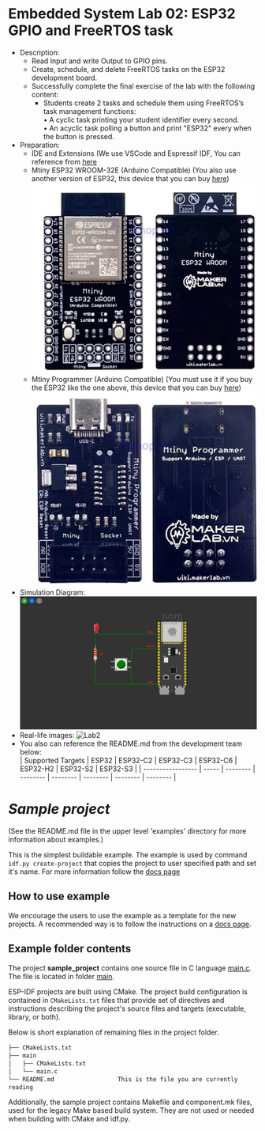 # Embedded System Lab 02: ESP32 GPIO and FreeRTOS task
* Description:
  * Read Input and write Output to GPIO pins.
  * Create, schedule, and delete FreeRTOS tasks on the ESP32 development board.
  * Successfully complete the final exercise of the lab with the following content:
    * Students create 2 tasks and schedule them using FreeRTOS’s task management
functions: <br>
      • A cyclic task printing your student identifier every second. <br>
      • An acyclic task polling a button and print "ESP32" every when the button 
is pressed. <br>
* Preparation:
   * IDE and Extensions (We use VSCode and Espressif IDF, You can reference from [here](https://github.com/kientr2002/CO3054_ESP-IDF)
   * Mtiny ESP32 WROOM-32E (Arduino Compatible) (You also use another version of ESP32, this device that you can buy [here](https://hshop.vn/products/mach-mtiny-esp32-wroom-32e-arduino-compatible)) <br>
     ![Lab2](https://github.com/kientr2002/CO3054_ESP-IDF/blob/main/Images/Lab1/10.png)
   *  Mtiny Programmer (Arduino Compatible) (You must use it if you buy the ESP32 like the one above, this device that you can buy [here](https://hshop.vn/products/mach-mtiny-programmer-arduino-compatible)) <br>
     ![Lab2](https://github.com/kientr2002/CO3054_ESP-IDF/blob/main/Images/Lab1/11.png)
* Simulation Diagram:
     ![Lab2](https://github.com/kientr2002/CO3054_ESP-IDF/blob/main/Images/Lab2/1.png)
*  Real-life images:
     ![Lab2](https://github.com/kientr2002/CO3054_ESP-IDF/blob/main/Images/Lab2/2.png)
* You also can reference the README.md from the development team below:<br>
| Supported Targets | ESP32 | ESP32-C2 | ESP32-C3 | ESP32-C6 | ESP32-H2 | ESP32-S2 | ESP32-S3 |
| ----------------- | ----- | -------- | -------- | -------- | -------- | -------- | -------- |

# _Sample project_

(See the README.md file in the upper level 'examples' directory for more information about examples.)

This is the simplest buildable example. The example is used by command `idf.py create-project`
that copies the project to user specified path and set it's name. For more information follow the [docs page](https://docs.espressif.com/projects/esp-idf/en/latest/api-guides/build-system.html#start-a-new-project)



## How to use example
We encourage the users to use the example as a template for the new projects.
A recommended way is to follow the instructions on a [docs page](https://docs.espressif.com/projects/esp-idf/en/latest/api-guides/build-system.html#start-a-new-project).

## Example folder contents

The project **sample_project** contains one source file in C language [main.c](main/main.c). The file is located in folder [main](main).

ESP-IDF projects are built using CMake. The project build configuration is contained in `CMakeLists.txt`
files that provide set of directives and instructions describing the project's source files and targets
(executable, library, or both). 

Below is short explanation of remaining files in the project folder.

```
├── CMakeLists.txt
├── main
│   ├── CMakeLists.txt
│   └── main.c
└── README.md                  This is the file you are currently reading
```
Additionally, the sample project contains Makefile and component.mk files, used for the legacy Make based build system. 
They are not used or needed when building with CMake and idf.py.
